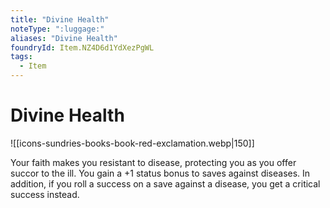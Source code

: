 ```yaml
---
title: "Divine Health"
noteType: ":luggage:"
aliases: "Divine Health"
foundryId: Item.NZ4D6d1YdXezPgWL
tags:
  - Item
---
```


# Divine Health
![[icons-sundries-books-book-red-exclamation.webp|150]]

Your faith makes you resistant to disease, protecting you as you offer succor to the ill. You gain a +1 status bonus to saves against diseases. In addition, if you roll a success on a save against a disease, you get a critical success instead.
